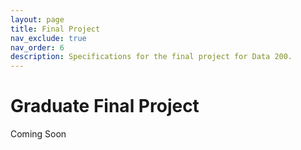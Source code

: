 ```yaml
---
layout: page
title: Final Project
nav_exclude: true
nav_order: 6
description: Specifications for the final project for Data 200.
---
```


# Graduate Final Project

Coming Soon

